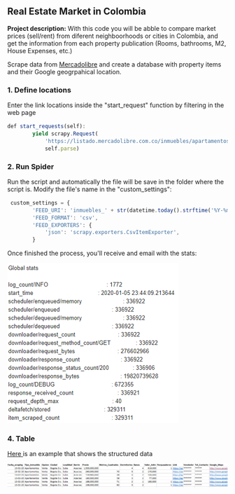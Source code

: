 ## Real Estate Market in Colombia

**Project description:** With this code you will be abble to compare market prices (sell/rent) from diferent neighboorhoods or cities in Colombia, and get the information from each property publication (Rooms, bathrooms, M2, House Expenses, etc.)

Scrape data from [Mercadolibre](https://www.mercadolibre.com.co/inmuebles) and create a database with property items and their Google geogrpahical location. 


### 1. Define locations

Enter the link locations inside the "start_request" function by filtering in the web page 

```javascript
def start_requests(self):
        yield scrapy.Request(
            'https://listado.mercadolibre.com.co/inmuebles/apartamentos/venta/bogota-dc/suba/acacias/_DisplayType_LF',
            self.parse)
```

### 2. Run Spider

Run the script and automatically the file will be save in the folder where the script is. Modify the file's name in the "custom_settings":

```javascript
 custom_settings = {
        'FEED_URI': 'inmuebles_' + str(datetime.today().strftime('%Y-%m-%d')) + '.csv',
        'FEED_FORMAT': 'csv',
        'FEED_EXPORTERS': {
            'json': 'scrapy.exporters.CsvItemExporter',
        }
```
Once finished the process, you'll receive and email with the stats:

<img src="images/scrape.PNG?raw=true"/>

### 4. Table

[Here ](https://www.dropbox.com/s/83q7mc0n3eodb1n/Base_Datos_ejemplo.xlsx?dl=0)is an example that shows the structured data

<img src="images/Table.png?raw=true"/>

